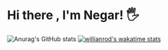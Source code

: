# Hi there , I'm Negar! 🖐
![Anurag's GitHub stats](https://github-readme-stats.vercel.app/api?username=ngrcode&show_icons=true&theme=radical)
[![willianrod's wakatime stats](https://github-readme-stats.vercel.app/api/wakatime?username=ngrcode)](https://github.com/anuraghazra/github-readme-stats)
